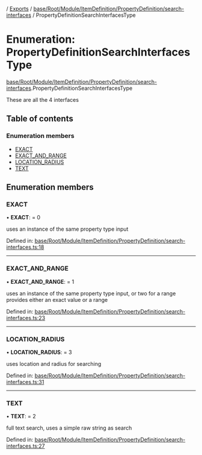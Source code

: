 [](../README.md) / [Exports](../modules.md) / [base/Root/Module/ItemDefinition/PropertyDefinition/search-interfaces](../modules/base_root_module_itemdefinition_propertydefinition_search_interfaces.md) / PropertyDefinitionSearchInterfacesType

# Enumeration: PropertyDefinitionSearchInterfacesType

[base/Root/Module/ItemDefinition/PropertyDefinition/search-interfaces](../modules/base_root_module_itemdefinition_propertydefinition_search_interfaces.md).PropertyDefinitionSearchInterfacesType

These are all the 4 interfaces

## Table of contents

### Enumeration members

- [EXACT](base_root_module_itemdefinition_propertydefinition_search_interfaces.propertydefinitionsearchinterfacestype.md#exact)
- [EXACT\_AND\_RANGE](base_root_module_itemdefinition_propertydefinition_search_interfaces.propertydefinitionsearchinterfacestype.md#exact_and_range)
- [LOCATION\_RADIUS](base_root_module_itemdefinition_propertydefinition_search_interfaces.propertydefinitionsearchinterfacestype.md#location_radius)
- [TEXT](base_root_module_itemdefinition_propertydefinition_search_interfaces.propertydefinitionsearchinterfacestype.md#text)

## Enumeration members

### EXACT

• **EXACT**: = 0

uses an instance of the same property type input

Defined in: [base/Root/Module/ItemDefinition/PropertyDefinition/search-interfaces.ts:18](https://github.com/onzag/itemize/blob/3efa2a4a/base/Root/Module/ItemDefinition/PropertyDefinition/search-interfaces.ts#L18)

___

### EXACT\_AND\_RANGE

• **EXACT\_AND\_RANGE**: = 1

uses an instance of the same property type input, or two for a range
provides either an exact value or a range

Defined in: [base/Root/Module/ItemDefinition/PropertyDefinition/search-interfaces.ts:23](https://github.com/onzag/itemize/blob/3efa2a4a/base/Root/Module/ItemDefinition/PropertyDefinition/search-interfaces.ts#L23)

___

### LOCATION\_RADIUS

• **LOCATION\_RADIUS**: = 3

uses location and radius for searching

Defined in: [base/Root/Module/ItemDefinition/PropertyDefinition/search-interfaces.ts:31](https://github.com/onzag/itemize/blob/3efa2a4a/base/Root/Module/ItemDefinition/PropertyDefinition/search-interfaces.ts#L31)

___

### TEXT

• **TEXT**: = 2

full text search, uses a simple raw string as search

Defined in: [base/Root/Module/ItemDefinition/PropertyDefinition/search-interfaces.ts:27](https://github.com/onzag/itemize/blob/3efa2a4a/base/Root/Module/ItemDefinition/PropertyDefinition/search-interfaces.ts#L27)
